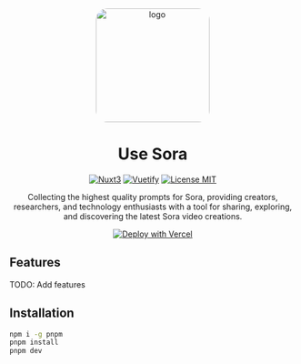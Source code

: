 <div align="center">

<a href="https://usesora.app" target="blank">
  <img src="https://usesora.app/logobg.png" height="200px" alt="logo" style="border-radius: 20px"/>
</a>

# Use Sora

[![Nuxt3](https://img.shields.io/badge/Nuxt3-00C58E?style=for-the-badge&logo=nuxt.js&logoColor=white)](https://nuxt.com/)
[![Vuetify](https://img.shields.io/badge/Vuetify-1867C0?style=for-the-badge&logo=vuetify&logoColor=white)](https://vuetifyjs.com/)
[![License MIT](https://img.shields.io/badge/License-MIT-yellow.svg?style=for-the-badge)](https://opensource.org/license/mit/)


Collecting the highest quality prompts for Sora, providing creators, researchers, and technology enthusiasts with a tool for sharing, exploring, and discovering the latest Sora video creations.

[![Deploy with Vercel](https://vercel.com/button)](https://vercel.com/new/git/external?repository-url=https%3A%2F%2Fgithub.com%2FJustin3go%2Fusesora)

</div>


## Features

TODO: Add features

## Installation

```bash
npm i -g pnpm
pnpm install
pnpm dev
``` 
